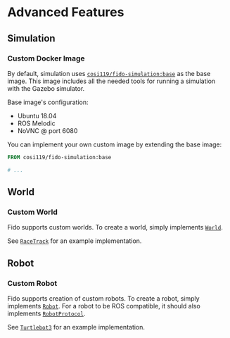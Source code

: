 # Advanced Features

## Simulation

### Custom Docker Image

By default, simulation uses [`cosi119/fido-simulation:base`](https://github.com/hojulian/fido-image/blob/master/base/Dockerfile) as the base image. This image includes all the needed tools for running a simulation with the Gazebo simulator.

Base image's configuration:

- Ubuntu 18.04
- ROS Melodic
- NoVNC @ port 6080

You can implement your own custom image by extending the base image:

```dockerfile title="Dockerfile"
FROM cosi119/fido-simulation:base

# ...
```

## World

### Custom World

Fido supports custom worlds. To create a world, simply implements [`World`](./reference/fido/world/world).

See [`RaceTrack`](./reference/fido/world/racetrack) for an example implementation.

## Robot

### Custom Robot

Fido supports creation of custom robots. To create a robot, simply implements [`Robot`](./reference/fido/robot/robot). For a robot to be ROS compatible, it should also implements [`RobotProtocol`](./reference/fido/ros/protocol#robotprotocol-objects).

See [`Turtlebot3`](./reference/fido/robot/turtlebot3) for an example implementation.
